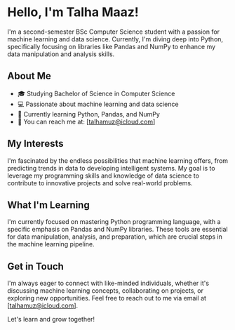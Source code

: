 # Hello, I'm Talha Maaz!


I'm a second-semester BSc Computer Science student with a passion for machine learning and data science. Currently, I'm diving deep into Python, specifically focusing on libraries like Pandas and NumPy to enhance my data manipulation and analysis skills.

## About Me

- 🎓 Studying Bachelor of Science in Computer Science
- 💻 Passionate about machine learning and data science
- 🌱 Currently learning Python, Pandas, and NumPy
- 📧 You can reach me at: [talhamuz@icloud.com]

## My Interests

I'm fascinated by the endless possibilities that machine learning offers, from predicting trends in data to developing intelligent systems. My goal is to leverage my programming skills and knowledge of data science to contribute to innovative projects and solve real-world problems.

## What I'm Learning

I'm currently focused on mastering Python programming language, with a specific emphasis on Pandas and NumPy libraries. These tools are essential for data manipulation, analysis, and preparation, which are crucial steps in the machine learning pipeline.

## Get in Touch

I'm always eager to connect with like-minded individuals, whether it's discussing machine learning concepts, collaborating on projects, or exploring new opportunities. Feel free to reach out to me via email at [talhamuz@icloud.com].

Let's learn and grow together!

